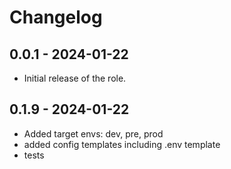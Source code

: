 # Changelog

## 0.0.1 - 2024-01-22
- Initial release of the role.

## 0.1.9 - 2024-01-22
- Added target envs: dev, pre, prod
- added config templates including .env template
- tests
